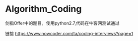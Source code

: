 # Algorithm_Coding
剑指Offer中的题目，使用python2.7,代码在牛客网测试通过

链接
https://www.nowcoder.com/ta/coding-interviews?page=1

